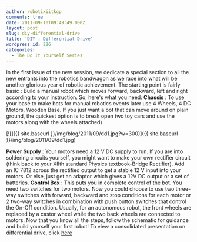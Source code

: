 ```yaml
---
author: robotixiitkgp
comments: true
date: 2011-09-10T09:49:49.000Z
layout: post
slug: diy-differential-drive
title: 'DIY : Differential Drive'
wordpress_id: 226
categories:
  - The Do It Yourself Series
---
```


In the first issue of the new session, we dedicate a special section to all the new entrants into the robotics bandwagon as we race into what will be another glorious year of robotic achievement. The starting point is fairly basic : Build a manual robot which moves forward, backward, left and right according to your instruction. So, here's what you need: **Chassis** : To use your base to make bots for manual robotics events later use 4 Wheels, 4 DC Motors, Wooden Base. If you just want a bot that can move around on plain ground, the quickest option is to break open two toy cars and use the motors along with the wheels attached)

[![]({{ site.baseurl }}/img/blog/2011/09/dd1.jpg?w=300)]({{ site.baseurl }}/img/blog/2011/09/dd1.jpg)

**Power Supply** :  Your motors need a 12 V DC supply to run. If you are into soldering circuits yourself, you might want to make your own rectifier circuit (think back to your XIIth standard Physics textbook-Bridge Rectifier). Add an IC 7812 across the rectified output to get a stable 12 V input into your motors. Or else, just get an adaptor which gives a 12V DC output or a set of batteries. **Control Box** : This puts you in complete control of the bot. You need two switches for two motors. Now you could choose to use two three-way switches with forward, backward and stop conditions for each motor or 2 two-way switches in combination with push button switches that control the On-Off condition. Usually, for an autonomous robot, the front wheels are replaced by a castor wheel while the two back wheels are connected to motors. Now that you know all the steps, follow the schematic for guidance and build yourself your first robot! To view a consolidated presentation on differential drive, click [ here](http://issuu.com/robotix/docs/dd-kraig)

